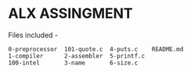 # ALX ASSINGMENT

Files included -

```
0-preprocessor  101-quote.c  4-puts.c    README.md
1-compiler      2-assembler  5-printf.c
100-intel       3-name       6-size.c
```
